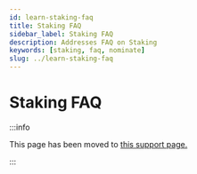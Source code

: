 ```yaml
---
id: learn-staking-faq
title: Staking FAQ
sidebar_label: Staking FAQ
description: Addresses FAQ on Staking
keywords: [staking, faq, nominate]
slug: ../learn-staking-faq
---
```


# Staking FAQ

:::info 

This page has been moved to [this support page.](https://support.polkadot.network/support/solutions/articles/65000181959-staking-faq-s)

:::

